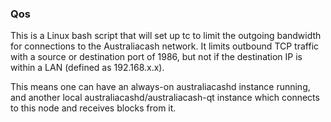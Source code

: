 ### Qos ###

This is a Linux bash script that will set up tc to limit the outgoing bandwidth for connections to the Australiacash network. It limits outbound TCP traffic with a source or destination port of 1986, but not if the destination IP is within a LAN (defined as 192.168.x.x).

This means one can have an always-on australiacashd instance running, and another local australiacashd/australiacash-qt instance which connects to this node and receives blocks from it.
